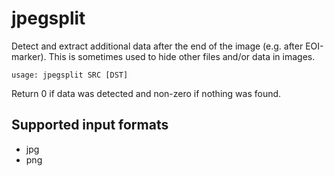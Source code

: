 # jpegsplit

Detect and extract additional data after the end of the image (e.g. after EOI-marker). This is sometimes used to hide other files and/or data in images.

    usage: jpegsplit SRC [DST]

Return 0 if data was detected and non-zero if nothing was found.

## Supported input formats

* jpg
* png
